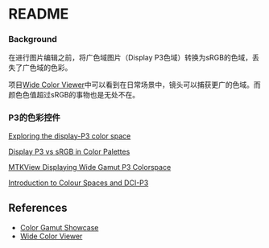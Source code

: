 #  README

### Background

在进行图片编辑之前，将广色域图片（Display P3色域）转换为sRGB的色域，丢失了广色域的色彩。

项目[Wide Color Viewer](https://github.com/edmonston/wide-color-viewer)中可以看到在日常场景中，镜头可以捕获更广的色域。而颜色色值超过sRGB的事物也是无处不在。


### P3的色彩控件

[Exploring the display-P3 color space](http://endavid.com/index.php?entry=79)

[Display P3 vs sRGB in Color Palettes](http://endavid.com/index.php?entry=80)

[MTKView Displaying Wide Gamut P3 Colorspace](https://stackoverflow.com/questions/45295689/mtkview-displaying-wide-gamut-p3-colorspace/49578887#49578887)


[Introduction to Colour Spaces and DCI-P3]()



## References
- [Color Gamut Showcase](https://developer.apple.com/library/archive/samplecode/ColorGamutShowcase/Introduction/Intro.html)
- [Wide Color Viewer](https://github.com/edmonston/wide-color-viewer)

